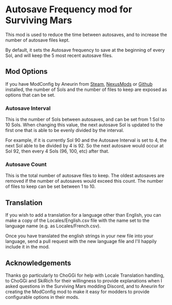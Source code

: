 # Autosave Frequency mod for Surviving Mars

This mod is used to reduce the time between autosaves, and to increase the number of autosave files kept.

By default, it sets the Autosave frequency to save at the beginning of every Sol, and will keep the 5 most recent autosave files.

## Mod Options

If you have ModConfig by Aneurin from [Steam](http://steamcommunity.com/sharedfiles/filedetails/?id=1340775972), [NexusMods](https://www.nexusmods.com/survivingmars/mods/28) or [Github](https://github.com/Aneurin/ModConfig) installed, the number of Sols and the number of files to keep are exposed as options that can be set.

### Autosave Interval

This is the number of Sols between autosaves, and can be set from 1 Sol to 10 Sols. When changing this value, the next autosave Sol is updated to the first one that is able to be evenly divided by the interval.

For example, if it is currently Sol 90 and the Autosave Interval is set to 4, the next Sol able to be divided by 4 is 92. So the next autosave would occur at Sol 92, then every 4 Sols (96, 100, etc) after that.

### Autosave Count

This is the total number of autosave files to keep. The oldest autosaves are removed if the number of autosaves would exceed this count. The number of files to keep can be set between 1 to 10.

## Translation

If you wish to add a translation for a language other than English, you can make a copy of the Locales/English.csv file with the name set to the language name (e.g. as Locales/French.csv).

Once you have translated the english strings in your new file into your language, send a pull request with the new language file and I'll happily include it in the mod.

## Acknowledgements

Thanks go particularly to ChoGGi for help with Locale Translation handling, to ChoGGi and SkiRich for their willingness to provide explanations when I asked questions in the Surviving Mars modding Discord, and to Aneurin for creating the ModConfig mod to make it easy for modders to provide configurable options in their mods.